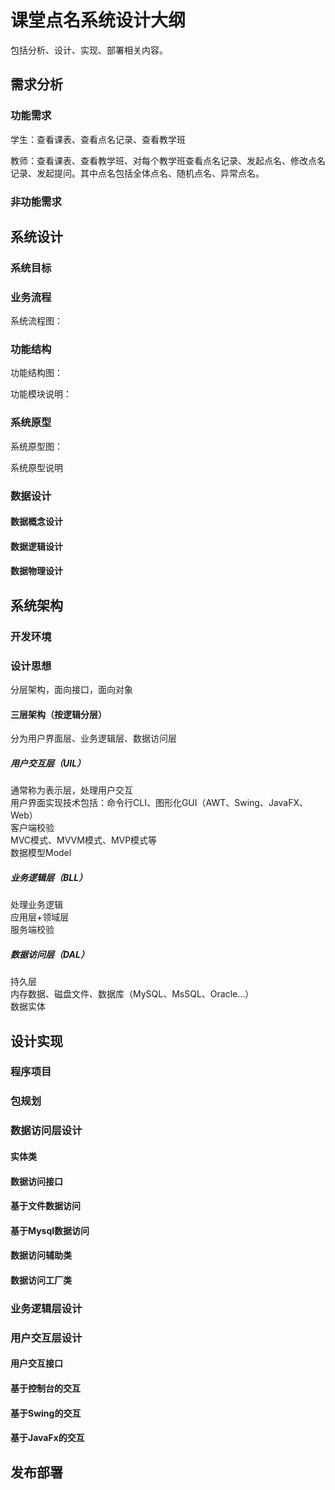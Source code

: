 # 课堂点名系统设计大纲

包括分析、设计、实现、部署相关内容。

## 需求分析

### 功能需求

学生：查看课表、查看点名记录、查看教学班

教师：查看课表、查看教学班、对每个教学班查看点名记录、发起点名、修改点名记录、发起提问。其中点名包括全体点名、随机点名、异常点名。

### 非功能需求

## 系统设计

### 系统目标

### 业务流程

系统流程图：  

### 功能结构

功能结构图：  

功能模块说明：

### 系统原型

系统原型图：
  
系统原型说明

### 数据设计

#### 数据概念设计

#### 数据逻辑设计

#### 数据物理设计

## 系统架构

### 开发环境

### 设计思想

分层架构，面向接口，面向对象  

#### 三层架构（按逻辑分层）

分为用户界面层、业务逻辑层、数据访问层  

##### 用户交互层（UIL）

通常称为表示层，处理用户交互  
用户界面实现技术包括：命令行CLI、图形化GUI（AWT、Swing、JavaFX、Web）  
客户端校验  
MVC模式、MVVM模式、MVP模式等  
数据模型Model  

##### 业务逻辑层（BLL）

处理业务逻辑  
应用层+领域层  
服务端校验  

##### 数据访问层（DAL）

持久层  
内存数据、磁盘文件、数据库（MySQL、MsSQL、Oracle...）  
数据实体  

## 设计实现

### 程序项目

### 包规划  

### 数据访问层设计

#### 实体类

#### 数据访问接口

#### 基于文件数据访问

#### 基于Mysql数据访问

#### 数据访问辅助类

#### 数据访问工厂类

### 业务逻辑层设计

### 用户交互层设计

#### 用户交互接口

#### 基于控制台的交互

#### 基于Swing的交互

#### 基于JavaFx的交互

## 发布部署
